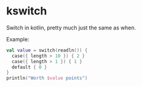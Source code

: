 # kswitch
Switch in kotlin, pretty much just the same as when.

Example:
```kotlin
val value = switch(readln()) {
  case({ length > 10 }) { 2 }
  case({ length > 1 }) { 1 }
  default { 0 }
}
println("Worth $value points")
```
